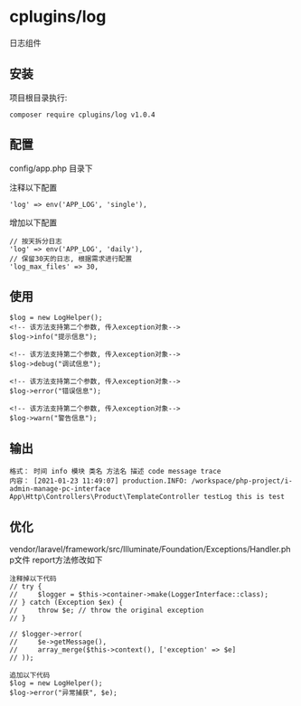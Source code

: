 # cplugins/log
日志组件

## 安装
项目根目录执行:
```
composer require cplugins/log v1.0.4
```

## 配置
config/app.php 目录下

注释以下配置
```
'log' => env('APP_LOG', 'single'),
```
增加以下配置
```
// 按天拆分日志
'log' => env('APP_LOG', 'daily'),
// 保留30天的日志, 根据需求进行配置
'log_max_files' => 30,
```

## 使用 
```
$log = new LogHelper();
<!-- 该方法支持第二个参数, 传入exception对象-->
$log->info("提示信息");

<!-- 该方法支持第二个参数, 传入exception对象-->
$log->debug("调试信息");

<!-- 该方法支持第二个参数, 传入exception对象-->
$log->error("错误信息");

<!-- 该方法支持第二个参数, 传入exception对象-->
$log->warn("警告信息");
```

## 输出
```
格式： 时间 info 模块 类名 方法名 描述 code message trace
内容： [2021-01-23 11:49:07] production.INFO: /workspace/php-project/i-admin-manage-pc-interface App\Http\Controllers\Product\TemplateController testLog this is test  
```

## 优化
vendor/laravel/framework/src/Illuminate/Foundation/Exceptions/Handler.php文件 report方法修改如下
```
注释掉以下代码
// try {
//     $logger = $this->container->make(LoggerInterface::class);
// } catch (Exception $ex) {
//     throw $e; // throw the original exception
// }

// $logger->error(
//     $e->getMessage(),
//     array_merge($this->context(), ['exception' => $e]
// ));

追加以下代码
$log = new LogHelper();
$log->error("异常捕获", $e);
```


